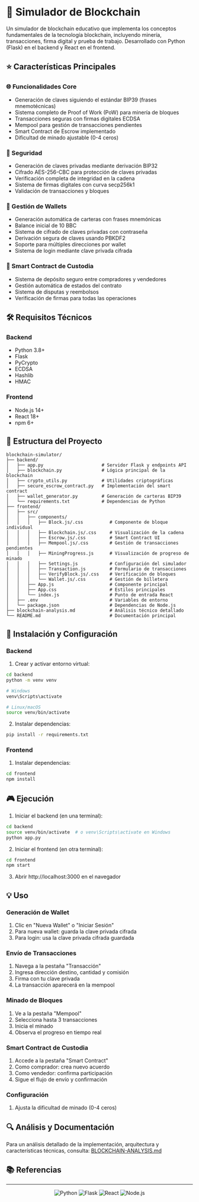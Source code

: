 # 🔗 Simulador de Blockchain

Un simulador de blockchain educativo que implementa los conceptos fundamentales de la tecnología blockchain, incluyendo minería, transacciones, firma digital y prueba de trabajo. Desarrollado con Python (Flask) en el backend y React en el frontend.

## ⭐ Características Principales

### 🌐 Funcionalidades Core
- Generación de claves siguiendo el estándar BIP39 (frases mnemotécnicas)
- Sistema completo de Proof of Work (PoW) para minería de bloques
- Transacciones seguras con firmas digitales ECDSA
- Mempool para gestión de transacciones pendientes
- Smart Contract de Escrow implementado
- Dificultad de minado ajustable (0-4 ceros)

### 🔐 Seguridad
- Generación de claves privadas mediante derivación BIP32
- Cifrado AES-256-CBC para protección de claves privadas
- Verificación completa de integridad en la cadena
- Sistema de firmas digitales con curva secp256k1
- Validación de transacciones y bloques

### 💼 Gestión de Wallets
- Generación automática de carteras con frases mnemónicas
- Balance inicial de 10 BBC
- Sistema de cifrado de claves privadas con contraseña
- Derivación segura de claves usando PBKDF2
- Soporte para múltiples direcciones por wallet
- Sistema de login mediante clave privada cifrada

### 🤝 Smart Contract de Custodia
- Sistema de depósito seguro entre compradores y vendedores
- Gestión automática de estados del contrato
- Sistema de disputas y reembolsos
- Verificación de firmas para todas las operaciones

## 🛠️ Requisitos Técnicos

### Backend
- Python 3.8+
- Flask
- PyCrypto
- ECDSA
- Hashlib
- HMAC

### Frontend
- Node.js 14+
- React 18+
- npm 6+

## 📁 Estructura del Proyecto

```
blockchain-simulator/
├── backend/
│   ├── app.py                      # Servidor Flask y endpoints API
│   ├── blockchain.py               # Lógica principal de la blockchain
│   ├── crypto_utils.py             # Utilidades criptográficas
│   ├── secure_escrow_contract.py   # Implementación del smart contract
│   ├── wallet_generator.py         # Generación de carteras BIP39
│   └── requirements.txt            # Dependencias de Python
├── frontend/
│   ├── src/
│   │   ├── components/
│   │   │   ├── Block.js/.css          # Componente de bloque individual
│   │   │   ├── Blockchain.js/.css     # Visualización de la cadena
│   │   │   ├── Escrow.js/.css         # Smart Contract UI
│   │   │   ├── Mempool.js/.css        # Gestión de transacciones pendientes
│   │   │   ├── MiningProgress.js      # Visualización de progreso de minado
│   │   │   ├── Settings.js            # Configuración del simulador
│   │   │   ├── Transaction.js         # Formulario de transacciones
│   │   │   ├── VerifyBlock.js/.css    # Verificación de bloques
│   │   │   └── Wallet.js/.css         # Gestión de billetera
│   │   ├── App.js                     # Componente principal
│   │   ├── App.css                    # Estilos principales
│   │   └── index.js                   # Punto de entrada React
│   ├── .env                           # Variables de entorno
│   └── package.json                   # Dependencias de Node.js
├── blockchain-analysis.md             # Análisis técnico detallado
└── README.md                          # Documentación principal
```

## 🚀 Instalación y Configuración

### Backend

1. Crear y activar entorno virtual:
```bash
cd backend
python -m venv venv

# Windows
venv\Scripts\activate

# Linux/macOS
source venv/bin/activate
```

2. Instalar dependencias:
```bash
pip install -r requirements.txt
```

### Frontend

1. Instalar dependencias:
```bash
cd frontend
npm install
```

## 🎮 Ejecución

1. Iniciar el backend (en una terminal):
```bash
cd backend
source venv/bin/activate  # o venv\Scripts\activate en Windows
python app.py
```

2. Iniciar el frontend (en otra terminal):
```bash
cd frontend
npm start
```

3. Abrir http://localhost:3000 en el navegador
## 💡 Uso

### Generación de Wallet
1. Clic en "Nueva Wallet" o "Iniciar Sesión"
2. Para nueva wallet: guarda la clave privada cifrada
3. Para login: usa la clave privada cifrada guardada

### Envío de Transacciones
1. Navega a la pestaña "Transacción"
2. Ingresa dirección destino, cantidad y comisión
3. Firma con tu clave privada
4. La transacción aparecerá en la mempool

### Minado de Bloques
1. Ve a la pestaña "Mempool"
2. Selecciona hasta 3 transacciones
3. Inicia el minado
4. Observa el progreso en tiempo real

### Smart Contract de Custodia
1. Accede a la pestaña "Smart Contract"
2. Como comprador: crea nuevo acuerdo
3. Como vendedor: confirma participación
4. Sigue el flujo de envío y confirmación

### Configuración
1. Ajusta la dificultad de minado (0-4 ceros)
   
## 🔍 Análisis y Documentación

Para un análisis detallado de la implementación, arquitectura y características técnicas, consulta:
[BLOCKCHAIN-ANALYSIS.md](BLOCKCHAIN-ANALYSIS.md)

## 📚 Referencias
---
<div align="center">

![Python](https://img.shields.io/badge/Python-3776AB?style=for-the-badge&logo=python&logoColor=white)
![Flask](https://img.shields.io/badge/Flask-000000?style=for-the-badge&logo=flask&logoColor=white)
![React](https://img.shields.io/badge/React-20232A?style=for-the-badge&logo=react&logoColor=61DAFB)
![Node.js](https://img.shields.io/badge/Node.js-43853D?style=for-the-badge&logo=node.js&logoColor=white)

</div>
